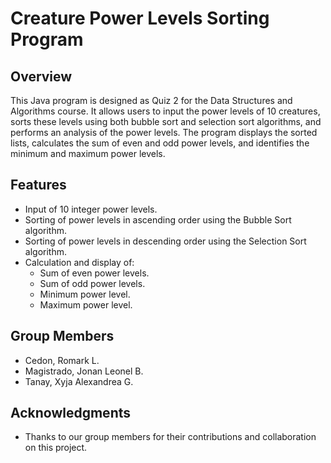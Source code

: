 # Creature Power Levels Sorting Program

## Overview
This Java program is designed as Quiz 2 for the Data Structures and Algorithms course. It allows users to input the power levels of 10 creatures, sorts these levels using both bubble sort and selection sort algorithms, and performs an analysis of the power levels. The program displays the sorted lists, calculates the sum of even and odd power levels, and identifies the minimum and maximum power levels.

## Features
- Input of 10 integer power levels.
- Sorting of power levels in ascending order using the Bubble Sort algorithm.
- Sorting of power levels in descending order using the Selection Sort algorithm.
- Calculation and display of:
  - Sum of even power levels.
  - Sum of odd power levels.
  - Minimum power level.
  - Maximum power level.


## Group Members
- Cedon, Romark L.
- Magistrado, Jonan Leonel B.
- Tanay, Xyja Alexandrea G.

## Acknowledgments
- Thanks to our group members for their contributions and collaboration on this project.